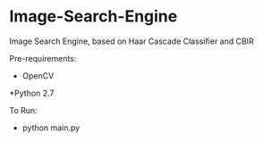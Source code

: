 # Image-Search-Engine
Image Search Engine, based on Haar Cascade Classifier and CBIR  

Pre-requirements:
* OpenCV 

*Python 2.7

To Run:

* python main.py <name of image to identify>

